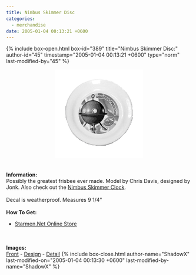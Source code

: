 ```yaml
---
title: Nimbus Skimmer Disc
categories:
  - merchandise
date: 2005-01-04 00:13:21 +0600
---
```

{% include box-open.html box-id="389" title="Nimbus Skimmer Disc:" author-id="45" timestamp="2005-01-04 00:13:21 +0600" type="norm" last-modified-by="45" %}
	<center>
	<img src="/merchandise/images/smn_nsdisc_title.png" border="0" alt="Nimbus Skimmer Disc" />
	</center>
	<br /><br />
	<b>Information:</b>
	<br />
	Possibly the greatest frisbee ever made. Model by Chris Davis, designed by Jonk. 
	Also check out the <a href="http://www.starmen.net/merchandise/smn/nsc.php">Nimbus Skimmer Clock</a>.
	<br /><br />
	Decal is weatherproof. Measures 9 1/4"
	<br /><br />
	<b>How To Get:</b>
	<br />
	<ul>
	<li><a href="http://www.cafeshops.com/starmen.8708753">Starmen.Net Online Store</a></li>
	</ul>
	<br /><br />
	<b>Images:</b>
	<br />
	<a href="/merchandise/images/smn_nsdisc_front.jpg">Front</a> - <a href="/merchandise/images/smn_nsdisc_design.jpg">Design</a> - <a href="/merchandise/images/smn_disc.jpg">Detail</a>
{% include box-close.html author-name="ShadowX" last-modified-on="2005-01-04 00:13:30 +0600" last-modified-by-name="ShadowX" %}
